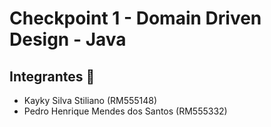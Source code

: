 # Checkpoint 1 - Domain Driven Design - Java

## Integrantes 👋
<ul>
    <li>Kayky Silva Stiliano (RM555148)</li>
    <li>Pedro Henrique Mendes dos Santos (RM555332)</li>
</ul>
